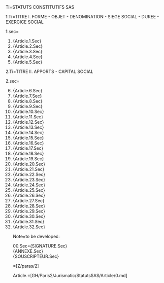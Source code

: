 Ti=STATUTS CONSTITUTIFS SAS


1.Ti=TITRE I. FORME - OBJET - DENOMINATION - SIEGE SOCIAL - DUREE - EXERCICE SOCIAL

1.sec=<ol><li>{Article.1.Sec}</li><li>{Article.2.Sec}</li><li>{Article.3.Sec}</li><li>{Article.4.Sec}</li><li>{Article.5.Sec}</li></ol>


2.Ti=TITRE II. APPORTS - CAPITAL SOCIAL

2.sec=<ol start=6><li>{Article.6.Sec}</li><li>{Article.7.Sec}</li><li>{Article.8.Sec}</li><li>{Article.9.Sec}</li><li>{Article.10.Sec}</li><li>{Article.11.Sec}</li><li>{Article.12.Sec}</li><li>{Article.13.Sec}</li><li>{Article.14.Sec}</li><li>{Article.15.Sec}</li><li>{Article.16.Sec}</li><li>{Article.17.Sec}</li><li>{Article.18.Sec}</li><li>{Article.19.Sec}</li><li>{Article.20.Sec}</li><li>{Article.21.Sec}</li><li>{Article.22.Sec}</li><li>{Article.23.Sec}</li><li>{Article.24.Sec}</li><li>{Article.25.Sec}</li><li>{Article.26.Sec}</li><li>{Article.27.Sec}</li><li>{Article.28.Sec}</li><li>{Article.29.Sec}</li><li>{Article.30.Sec}</li><li>{Article.31.Sec}</li><li>{Article.32.Sec}

Note=to be developed:

00.Sec={SIGNATURE.Sec}<br>{ANNEXE.Sec}<br>{SOUSCRIPTEUR.Sec}

=[Z/paras/2]

Article.=[GH/Paris2/Jurismatic/StatutsSAS/Article/0.md]